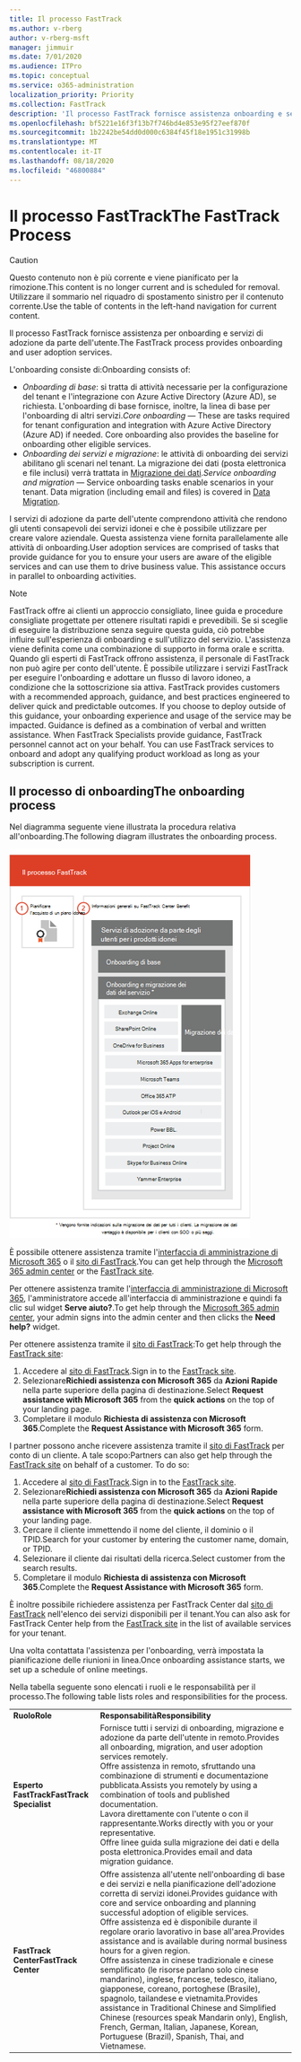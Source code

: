 ```yaml
---
title: Il processo FastTrack
ms.author: v-rberg
author: v-rberg-msft
manager: jimmuir
ms.date: 7/01/2020
ms.audience: ITPro
ms.topic: conceptual
ms.service: o365-administration
localization_priority: Priority
ms.collection: FastTrack
description: 'Il processo FastTrack fornisce assistenza onboarding e servizi di adozione da parte dell’utente. '
ms.openlocfilehash: bf5221e16f3f13b7f746bd4e853e95f27eef870f
ms.sourcegitcommit: 1b2242be54dd0d000c6384f45f18e1951c31998b
ms.translationtype: MT
ms.contentlocale: it-IT
ms.lasthandoff: 08/18/2020
ms.locfileid: "46800884"
---
```

# <a name="the-fasttrack-process"></a><span data-ttu-id="2bc02-103">Il processo FastTrack</span><span class="sxs-lookup"><span data-stu-id="2bc02-103">The FastTrack Process</span></span>

> [!CAUTION]
> <span data-ttu-id="2bc02-104">Questo contenuto non è più corrente e viene pianificato per la rimozione.</span><span class="sxs-lookup"><span data-stu-id="2bc02-104">This content is no longer current and is scheduled for removal.</span></span> <span data-ttu-id="2bc02-105">Utilizzare il sommario nel riquadro di spostamento sinistro per il contenuto corrente.</span><span class="sxs-lookup"><span data-stu-id="2bc02-105">Use the table of contents in the left-hand navigation for current content.</span></span>

<span data-ttu-id="2bc02-106">Il processo FastTrack fornisce assistenza per onboarding e servizi di adozione da parte dell'utente.</span><span class="sxs-lookup"><span data-stu-id="2bc02-106">The FastTrack process provides onboarding and user adoption services.</span></span> 
  
<span data-ttu-id="2bc02-107">L'onboarding consiste di:</span><span class="sxs-lookup"><span data-stu-id="2bc02-107">Onboarding consists of:</span></span>
  
- <span data-ttu-id="2bc02-p102">*Onboarding di base*: si tratta di attività necessarie per la configurazione del tenant e l'integrazione con Azure Active Directory (Azure AD), se richiesta. L'onboarding di base fornisce, inoltre, la linea di base per l'onboarding di altri servizi.</span><span class="sxs-lookup"><span data-stu-id="2bc02-p102">*Core onboarding* — These are tasks required for tenant configuration and integration with Azure Active Directory (Azure AD) if needed. Core onboarding also provides the baseline for onboarding other eligible services.</span></span> 
- <span data-ttu-id="2bc02-p103">*Onboarding dei servizi e migrazione*: le attività di onboarding dei servizi abilitano gli scenari nel tenant. La migrazione dei dati (posta elettronica e file inclusi) verrà trattata in [Migrazione dei dati](O365-data-migration.md).</span><span class="sxs-lookup"><span data-stu-id="2bc02-p103">*Service onboarding and migration* — Service onboarding tasks enable scenarios in your tenant. Data migration (including email and files) is covered in [Data Migration](O365-data-migration.md).</span></span> 
    
<span data-ttu-id="2bc02-p104">I servizi di adozione da parte dell'utente comprendono attività che rendono gli utenti consapevoli dei servizi idonei e che è possibile utilizzare per creare valore aziendale. Questa assistenza viene fornita parallelamente alle attività di onboarding.</span><span class="sxs-lookup"><span data-stu-id="2bc02-p104">User adoption services are comprised of tasks that provide guidance for you to ensure your users are aware of the eligible services and can use them to drive business value. This assistance occurs in parallel to onboarding activities.</span></span>
  
> [!NOTE]
> <span data-ttu-id="2bc02-p105">FastTrack offre ai clienti un approccio consigliato, linee guida e procedure consigliate progettate per ottenere risultati rapidi e prevedibili. Se si sceglie di eseguire la distribuzione senza seguire questa guida, ciò potrebbe influire sull'esperienza di onboarding e sull'utilizzo del servizio. L'assistenza viene definita come una combinazione di supporto in forma orale e scritta. Quando gli esperti di FastTrack offrono assistenza, il personale di FastTrack non può agire per conto dell'utente. È possibile utilizzare i servizi FastTrack per eseguire l'onboarding e adottare un flusso di lavoro idoneo, a condizione che la sottoscrizione sia attiva. </span><span class="sxs-lookup"><span data-stu-id="2bc02-p105">FastTrack provides customers with a recommended approach, guidance, and best practices engineered to deliver quick and predictable outcomes. If you choose to deploy outside of this guidance, your onboarding experience and usage of the service may be impacted. Guidance is defined as a combination of verbal and written assistance. When FastTrack Specialists provide guidance, FastTrack personnel cannot act on your behalf. You can use FastTrack services to onboard and adopt any qualifying product workload as long as your subscription is current.</span></span> 
  
## <a name="the-onboarding-process"></a><span data-ttu-id="2bc02-119">Il processo di onboarding</span><span class="sxs-lookup"><span data-stu-id="2bc02-119">The onboarding process</span></span>

<span data-ttu-id="2bc02-120">Nel diagramma seguente viene illustrata la procedura relativa all'onboarding.</span><span class="sxs-lookup"><span data-stu-id="2bc02-120">The following diagram illustrates the onboarding process.</span></span>
  
![Sequenza temporale per l'uso del vantaggio dell'onboarding](media/o365-onboarding-timeline-m365-apps.png)
  
<span data-ttu-id="2bc02-122">È possibile ottenere assistenza tramite l'[interfaccia di amministrazione di Microsoft 365](https://go.microsoft.com/fwlink/?linkid=2032704) o il [sito di FastTrack](https://go.microsoft.com/fwlink/?linkid=780698).</span><span class="sxs-lookup"><span data-stu-id="2bc02-122">You can get help through the [Microsoft 365 admin center](https://go.microsoft.com/fwlink/?linkid=2032704) or the [FastTrack site](https://go.microsoft.com/fwlink/?linkid=780698).</span></span> 

<span data-ttu-id="2bc02-123">Per ottenere assistenza tramite l'[interfaccia di amministrazione di Microsoft 365](https://go.microsoft.com/fwlink/?linkid=2032704), l'amministratore accede all'interfaccia di amministrazione e quindi fa clic sul widget **Serve aiuto?**.</span><span class="sxs-lookup"><span data-stu-id="2bc02-123">To get help through the [Microsoft 365 admin center](https://go.microsoft.com/fwlink/?linkid=2032704), your admin signs into the admin center and then clicks the **Need help?** widget.</span></span> 

<span data-ttu-id="2bc02-124">Per ottenere assistenza tramite il [sito di FastTrack](https://go.microsoft.com/fwlink/?linkid=780698):</span><span class="sxs-lookup"><span data-stu-id="2bc02-124">To get help through the [FastTrack site](https://go.microsoft.com/fwlink/?linkid=780698):</span></span> 
1.    <span data-ttu-id="2bc02-125">Accedere al [sito di FastTrack](https://go.microsoft.com/fwlink/?linkid=780698).</span><span class="sxs-lookup"><span data-stu-id="2bc02-125">Sign in to the [FastTrack site](https://go.microsoft.com/fwlink/?linkid=780698).</span></span> 
2.    <span data-ttu-id="2bc02-126">Selezionare**Richiedi assistenza con Microsoft 365** da **Azioni Rapide** nella parte superiore della pagina di destinazione.</span><span class="sxs-lookup"><span data-stu-id="2bc02-126">Select **Request assistance with Microsoft 365** from the **quick actions** on the top of your landing page.</span></span>
3.    <span data-ttu-id="2bc02-127">Completare il modulo **Richiesta di assistenza con Microsoft 365**.</span><span class="sxs-lookup"><span data-stu-id="2bc02-127">Complete the **Request Assistance with Microsoft 365** form.</span></span>
  
<span data-ttu-id="2bc02-p106">I partner possono anche ricevere assistenza tramite il [sito di FastTrack](https://go.microsoft.com/fwlink/?linkid=780698) per conto di un cliente. A tale scopo:</span><span class="sxs-lookup"><span data-stu-id="2bc02-p106">Partners can also get help through the [FastTrack site](https://go.microsoft.com/fwlink/?linkid=780698) on behalf of a customer. To do so:</span></span>
1.    <span data-ttu-id="2bc02-130">Accedere al [sito di FastTrack](https://go.microsoft.com/fwlink/?linkid=780698).</span><span class="sxs-lookup"><span data-stu-id="2bc02-130">Sign in to the [FastTrack site](https://go.microsoft.com/fwlink/?linkid=780698).</span></span> 
2.    <span data-ttu-id="2bc02-131">Selezionare**Richiedi assistenza con Microsoft 365** da **Azioni Rapide** nella parte superiore della pagina di destinazione.</span><span class="sxs-lookup"><span data-stu-id="2bc02-131">Select **Request assistance with Microsoft 365** from the **quick actions** on the top of your landing page.</span></span>
3.    <span data-ttu-id="2bc02-132">Cercare il cliente immettendo il nome del cliente, il dominio o il TPID.</span><span class="sxs-lookup"><span data-stu-id="2bc02-132">Search for your customer by entering the customer name, domain, or TPID.</span></span>
4.    <span data-ttu-id="2bc02-133">Selezionare il cliente dai risultati della ricerca.</span><span class="sxs-lookup"><span data-stu-id="2bc02-133">Select customer from the search results.</span></span>
5.    <span data-ttu-id="2bc02-134">Completare il modulo **Richiesta di assistenza con Microsoft 365**.</span><span class="sxs-lookup"><span data-stu-id="2bc02-134">Complete the **Request Assistance with Microsoft 365** form.</span></span>
  
 <span data-ttu-id="2bc02-135">È inoltre possibile richiedere assistenza per FastTrack Center dal [sito di FastTrack](https://go.microsoft.com/fwlink/?linkid=780698) nell'elenco dei servizi disponibili per il tenant.</span><span class="sxs-lookup"><span data-stu-id="2bc02-135">You can also ask for FastTrack Center help from the [FastTrack site](https://go.microsoft.com/fwlink/?linkid=780698) in the list of available services for your tenant.</span></span> 
    
 <span data-ttu-id="2bc02-136">Una volta contattata l'assistenza per l'onboarding, verrà impostata la pianificazione delle riunioni in linea.</span><span class="sxs-lookup"><span data-stu-id="2bc02-136">Once onboarding assistance starts, we set up a schedule of online meetings.</span></span>

<span data-ttu-id="2bc02-137">Nella tabella seguente sono elencati i ruoli e le responsabilità per il processo.</span><span class="sxs-lookup"><span data-stu-id="2bc02-137">The following table lists roles and responsibilities for the process.</span></span>
    
|||
|:-----|:-----|
|<span data-ttu-id="2bc02-138">**Ruolo**</span><span class="sxs-lookup"><span data-stu-id="2bc02-138">**Role**</span></span> <br/> |<span data-ttu-id="2bc02-139">**Responsabilità**</span><span class="sxs-lookup"><span data-stu-id="2bc02-139">**Responsibility**</span></span> <br/> |
|<span data-ttu-id="2bc02-140">**Esperto FastTrack**</span><span class="sxs-lookup"><span data-stu-id="2bc02-140">**FastTrack Specialist**</span></span> <br/> |<span data-ttu-id="2bc02-141">Fornisce tutti i servizi di onboarding, migrazione e adozione da parte dell'utente in remoto.</span><span class="sxs-lookup"><span data-stu-id="2bc02-141">Provides all onboarding, migration, and user adoption services remotely.</span></span>  <br/> <span data-ttu-id="2bc02-142">Offre assistenza in remoto, sfruttando una combinazione di strumenti e documentazione pubblicata.</span><span class="sxs-lookup"><span data-stu-id="2bc02-142">Assists you remotely by using a combination of tools and published documentation.</span></span> <br/> <span data-ttu-id="2bc02-143">Lavora direttamente con l'utente o con il rappresentante.</span><span class="sxs-lookup"><span data-stu-id="2bc02-143">Works directly with you or your representative.</span></span> <br/> <span data-ttu-id="2bc02-144">Offre linee guida sulla migrazione dei dati e della posta elettronica.</span><span class="sxs-lookup"><span data-stu-id="2bc02-144">Provides email and data migration guidance.</span></span>|
|<span data-ttu-id="2bc02-145">**FastTrack Center**</span><span class="sxs-lookup"><span data-stu-id="2bc02-145">**FastTrack Center**</span></span>  <br/> |<span data-ttu-id="2bc02-146">Offre assistenza all'utente nell'onboarding di base e dei servizi e nella pianificazione dell'adozione corretta di servizi idonei.</span><span class="sxs-lookup"><span data-stu-id="2bc02-146">Provides guidance with core and service onboarding and planning successful adoption of eligible services.</span></span>  <br/> <span data-ttu-id="2bc02-147">Offre assistenza ed è disponibile durante il regolare orario lavorativo in base all'area.</span><span class="sxs-lookup"><span data-stu-id="2bc02-147">Provides assistance and is available during normal business hours for a given region.</span></span> <br/> <span data-ttu-id="2bc02-148">Offre assistenza in cinese tradizionale e cinese semplificato (le risorse parlano solo cinese mandarino), inglese, francese, tedesco, italiano, giapponese, coreano, portoghese (Brasile), spagnolo, tailandese e vietnamita.</span><span class="sxs-lookup"><span data-stu-id="2bc02-148">Provides assistance in Traditional Chinese and Simplified Chinese (resources speak Mandarin only), English, French, German, Italian, Japanese, Korean, Portuguese (Brazil), Spanish, Thai, and Vietnamese.</span></span>|
